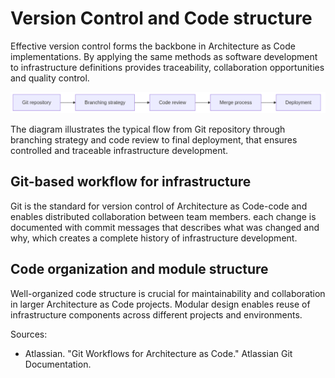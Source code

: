 # Version Control and Code structure

Effective version control forms the backbone in Architecture as Code implementations. By applying the same methods as software development to infrastructure definitions provides traceability, collaboration opportunities and quality control.

![Version Control and Code structure](images/diagram_03_kapitel2.png)

The diagram illustrates the typical flow from Git repository through branching strategy and code review to final deployment, that ensures controlled and traceable infrastructure development.

## Git-based workflow for infrastructure

Git is the standard for version control of Architecture as Code-code and enables distributed collaboration between team members. each change is documented with commit messages that describes what was changed and why, which creates a complete history of infrastructure development.

## Code organization and module structure

Well-organized code structure is crucial for maintainability and collaboration in larger Architecture as Code projects. Modular design enables reuse of infrastructure components across different projects and environments.

Sources:
- Atlassian. "Git Workflows for Architecture as Code." Atlassian Git Documentation.